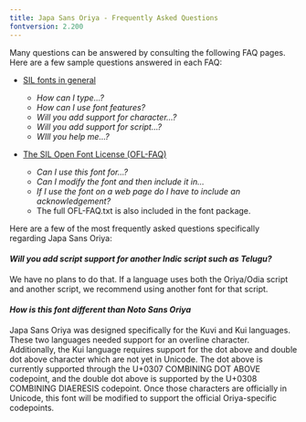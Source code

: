 ```yaml
---
title: Japa Sans Oriya - Frequently Asked Questions
fontversion: 2.200
---
```


Many questions can be answered by consulting the following FAQ pages. Here are a few sample questions answered in each FAQ:

- [SIL fonts in general](http://software.sil.org/fonts/faq)
    - *How can I type...?*
    - *How can I use font features?*
    - *Will you add support for character...?*
    - *Will you add support for script...?*
    - *WIll you help me...?*

- [The SIL Open Font License (OFL-FAQ)](https://scripts.sil.org/OFL-FAQ_web)
    - *Can I use this font for...?*
    - *Can I modify the font and then include it in...*
    - *If I use the font on a web page do I have to include an acknowledgement?*
    - The full OFL-FAQ.txt is also included in the font package.

Here are a few of the most frequently asked questions specifically regarding Japa Sans Oriya:

#### *Will you add script support for another Indic script such as Telugu?*

We have no plans to do that. If a language uses both the Oriya/Odia script and another script, we recommend using another font for that script.

#### *How is this font different than Noto Sans Oriya*

Japa Sans Oriya was designed specifically for the Kuvi and Kui languages. These two languages needed support for an overline character. Additionally, the Kui language requires support for the dot above and double dot above character which are not yet in Unicode. The dot above is currently supported through the U+0307 COMBINING DOT ABOVE codepoint, and the double dot above is supported by the U+0308 COMBINING DIAERESIS codepoint. Once those characters are officially in Unicode, this font will be modified to support the official Oriya-specific codepoints.
